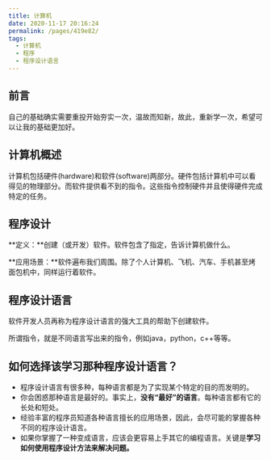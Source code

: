 ```yaml
---
title: 计算机
date: 2020-11-17 20:16:24
permalink: /pages/419e82/
tags: 
  - 计算机
  - 程序
  - 程序设计语言
---
```

## 前言

自己的基础确实需要重投开始夯实一次，温故而知新，故此，重新学一次，希望可以让我的基础更加好。



## 计算机概述

计算机包括硬件(hardware)和软件(software)两部分。硬件包括计算机中可以看得见的物理部分。而软件提供看不到的指令。这些指令控制硬件并且使得硬件完成特定的任务。



## 程序设计

**定义：**创建（或开发）软件。软件包含了指定，告诉计算机做什么。

**应用场景：**软件遍布我们周围。除了个人计算机、飞机、汽车、手机甚至烤面包机中，同样运行着软件。



## 程序设计语言

软件开发人员再称为程序设计语言的强大工具的帮助下创建软件。

所谓指令，就是不同语言写出来的指令，例如java，python，c++等等。



## 如何选择该学习那种程序设计语言？

- 程序设计语言有很多种，每种语言都是为了实现某个特定的目的而发明的。
- 你会困惑那种语言是最好的。事实上，**没有“最好”的语言**。每种语言都有它的长处和短处。
- 经验丰富的程序员知道各种语言擅长的应用场景，因此，会尽可能的掌握各种不同的程序设计语言。
- 如果你掌握了一种变成语言，应该会更容易上手其它的编程语言。关键是**学习如何使用程序设计方法来解决问题。**